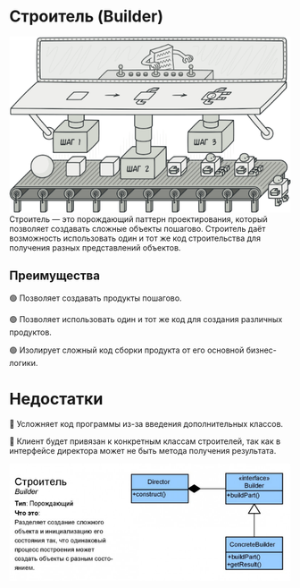# Строитель (Builder)
![img.png](img.png)
Строитель — это порождающий паттерн проектирования, который позволяет создавать сложные объекты пошагово. Строитель даёт возможность использовать один и тот же код строительства для получения разных представлений объектов.


## Преимущества
🟢 Позволяет создавать продукты пошагово.

🟢 Позволяет использовать один и тот же код для создания различных продуктов.

🟢 Изолирует сложный код сборки продукта от его основной бизнес-логики.


# Недостатки
🔴  Усложняет код программы из-за введения дополнительных классов.
 
🔴 Клиент будет привязан к конкретным классам строителей, так как в интерфейсе директора может не быть метода получения результата.

![img_1.png](img_1.png)